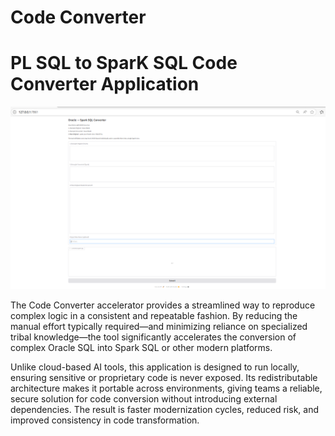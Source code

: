 ﻿# Code Converter

# PL SQL to SparK SQL Code Converter Application

![Code Converter Screenshot](../_assets/codeconverter-part1.png)

The Code Converter accelerator provides a streamlined way to reproduce complex logic in a consistent and repeatable fashion. By reducing the manual effort typically required—and minimizing reliance on specialized tribal knowledge—the tool significantly accelerates the conversion of complex Oracle SQL into Spark SQL or other modern platforms.

Unlike cloud-based AI tools, this application is designed to run locally, ensuring sensitive or proprietary code is never exposed. Its redistributable architecture makes it portable across environments, giving teams a reliable, secure solution for code conversion without introducing external dependencies. The result is faster modernization cycles, reduced risk, and improved consistency in code transformation.

